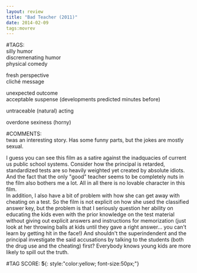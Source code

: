 ```yaml
---  
layout: review  
title: "Bad Teacher (2011)"  
date: 2014-02-09  
tags:movrev  
---  
```

  
#TAGS:  
silly humor  
discremenating humor  
physical comedy  
  
fresh perspective  
cliché message  
  
unexpected outcome  
acceptable suspense (developments predicted minutes before)  
  
untraceable (natural) acting  
  
overdone sexiness (horny)  
  
#COMMENTS:  
twas an interesting story. Has some funny parts, but the jokes are mostly sexual.  
  
I guess you can see this film as a satire against the inadquacies of current us public school systems. Consider how the principal is retarded, standardized tests are so heavily weighted yet created by absolute idiots. And the fact that the only "good" teacher seems to be completely nuts in the film also bothers me a lot. All in all there is no lovable character in this film.  
In addition, I also have a bit of problem with how she can get away with cheating on a test. So the film is not explicit on how she used the classified answer key, but the problem is that I seriously question her ability on educating the kids even with the prior knowledge on the test material without giving out explicit answers and instructions for memorization (just look at her throwing balls at kids until they gave a right answer... you can't learn by getting hit in the face!) And shouldn't the superindendent and the principal investigate the said accusations by talking to the students (both the drug use and the cheating) first? Everybody knows young kids are more likely to spill out the truth.  
  
  
  
  
  
#TAG SCORE: **5**{: style:"color:yellow; font-size:50px;"}  
